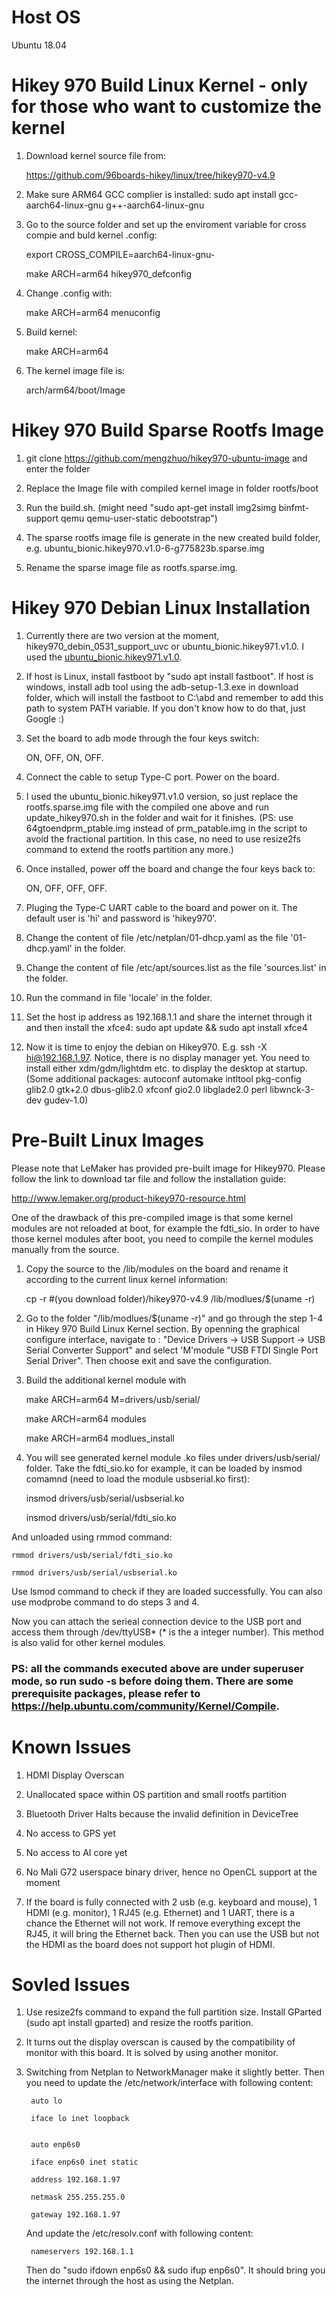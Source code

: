 # Host OS
Ubuntu 18.04

# Hikey 970 Build Linux Kernel - only for those who want to customize the kernel

1. Download kernel source file from:

    https://github.com/96boards-hikey/linux/tree/hikey970-v4.9
    
2. Make sure ARM64 GCC complier is installed: 
    sudo apt install gcc-aarch64-linux-gnu g++-aarch64-linux-gnu

3. Go to the source folder and set up the enviroment variable for cross compie and buld kernel .config:

    export CROSS_COMPILE=aarch64-linux-gnu-
    
    make ARCH=arm64 hikey970_defconfig
    
4. Change .config with:

    make ARCH=arm64 menuconfig
    
5. Build kernel:

    make ARCH=arm64 

6. The kernel image file is:

    arch/arm64/boot/Image
    
# Hikey 970 Build Sparse Rootfs Image

1. git clone https://github.com/mengzhuo/hikey970-ubuntu-image and enter the folder

2. Replace the Image file with compiled kernel image in folder rootfs/boot

3. Run the build.sh. (might need "sudo apt-get install img2simg binfmt-support qemu qemu-user-static debootstrap")

4. The sparse rootfs image file is generate in the new created build folder, e.g. ubuntu_bionic.hikey970.v1.0-6-g775823b.sparse.img

5. Rename the sparse image file as rootfs.sparse.img.  


# Hikey 970 Debian Linux Installation

1. Currently there are two version at the moment, hikey970_debin_0531_support_uvc or ubuntu_bionic.hikey971.v1.0. I used the [ubuntu_bionic.hikey971.v1.0](https://github.com/mengzhuo/hikey970-ubuntu-image/releases/download/v1.0/ubuntu_bionic.hikey971.v1.0.sparse.img.tar.gz). 

2. If host is Linux, install fastboot by "sudo apt install fastboot". If host is windows, install adb tool using the adb-setup-1.3.exe in download folder, which will install the fastboot to C:\abd and remember to add this path to system PATH variable. If you don't know how to do that, just Google :)

3. Set the board to adb mode through the four keys switch: 

    ON, OFF, ON, OFF. 
    
4. Connect the cable to setup Type-C port. Power on the board.

5. I used the ubuntu_bionic.hikey971.v1.0 version, so just replace the rootfs.sparse.img file with the compiled one above and run update_hikey970.sh in the folder and wait for it finishes. (PS: use 64gtoendprm_ptable.img instead of prm_patable.img in the script to avoid the fractional partition. In this case, no need to use resize2fs command to extend the rootfs partition any more.)

6. Once installed, power off the board and change the four keys back to: 

    ON, OFF, OFF, OFF. 

7. Pluging the Type-C UART cable to the board and power on it. The default user is 'hi' and password is 'hikey970'.

8. Change the content of file /etc/netplan/01-dhcp.yaml as the file '01-dhcp.yaml' in the folder.

9. Change the content of file /etc/apt/sources.list as the file 'sources.list' in the folder.

10. Run the command in file 'locale' in the folder. 

11. Set the host ip address as 192.168.1.1 and share the internet through it and then install the xfce4:
    sudo apt update && sudo apt install xfce4

12. Now it is time to enjoy the debian on Hikey970. E.g. ssh -X hi@192.168.1.97. Notice, there is no display manager yet. You need to install either xdm/gdm/lightdm etc. to display the desktop at startup. (Some additional packages: autoconf automake intltool pkg-config glib2.0 gtk+2.0 dbus-glib2.0 xfconf gio2.0 libglade2.0 perl libwnck-3-dev gudev-1.0)


# Pre-Built Linux Images

Please note that LeMaker has provided pre-built image for Hikey970. Please follow the link to download tar file and follow the installation guide:

http://www.lemaker.org/product-hikey970-resource.html

One of the drawback of this pre-compiled image is that some kernel modules are not reloaded at boot, for example the fdti_sio. In order to have those kernel modules after boot, you need to compile the kernel modules manually from the source. 

1. Copy the source to the /lib/modules on the board and rename it according to the current linux kernel information:

    cp -r #(you download folder)/hikey970-v4.9 /lib/modlues/$(uname -r)

2. Go to the folder "/lib/modlues/$(uname -r)" and go through the step 1-4 in Hikey 970 Build Linux Kernel section. By openning the graphical configure interface, navigate to : "Device Drivers -> USB Support -> USB Serial Converter Support" and select 'M'module "USB FTDI Single Port Serial Driver". Then choose exit and save the configuration.

3. Build the additional kernel module with

    make ARCH=arm64 M=drivers/usb/serial/
    
    make ARCH=arm64 modules
    
    make ARCH=arm64 modlues_install
    
4. You will see generated kernel module .ko files under drivers/usb/serial/ folder. Take the fdti_sio.ko for example, it can be loaded by insmod comamnd (need to load the module usbserial.ko first):

    insmod drivers/usb/serial/usbserial.ko
    
    insmod drivers/usb/serial/fdti_sio.ko
    
And unloaded using rmmod command:
    
    rmmod drivers/usb/serial/fdti_sio.ko
    
    rmmod drivers/usb/serial/usbserial.ko
    
Use lsmod command to check if they are loaded successfully. You can also use modprobe command to do steps 3 and 4.
    
Now you can attach the serieal connection device to the USB port and access them through /dev/ttyUSB* (* is the a integer number). This method is also valid for other kernel modules.

### PS: all the commands executed above are under superuser mode, so run sudo -s before doing them. There are some prerequisite packages, please refer to https://help.ubuntu.com/community/Kernel/Compile.
    

# Known Issues

1. HDMI Display Overscan

2. Unallocated space within OS partition and small rootfs partition

3. Bluetooth Driver Halts because the invalid definition in DeviceTree

4. No access to GPS yet

5. No access to AI core yet

6. No Mali G72 userspace binary driver, hence no OpenCL support at the moment

7. If the board is fully connected with 2 usb (e.g. keyboard and mouse), 1 HDMI (e.g. monitor), 1 RJ45 (e.g. Ethernet) and 1 UART, there is a chance the Ethernet will not work. If remove everything except the RJ45, it will bring the Ethernet back. Then you can use the USB but not the HDMI as the board does not support hot plugin of HDMI. 

# Sovled Issues

1. Use resize2fs command to expand the full partition size. Install GParted (sudo apt install gparted) and resize the rootfs parition.

2. It turns out the display overscan is caused by the compatibility of monitor with this board. It is solved by using another monitor. 

7. Switching from Netplan to NetworkManager make it slightly better. Then you need to update the /etc/network/interface with following content:

        auto lo
        
        iface lo inet loopback
        
        
        auto enp6s0
        
        iface enp6s0 inet static
        
        address 192.168.1.97
        
        netmask 255.255.255.0
        
        gateway 192.168.1.97
        
   And update the /etc/resolv.conf with following content:
   
        nameservers 192.168.1.1
        
   Then do "sudo ifdown enp6s0 && sudo ifup enp6s0". It should bring you the internet through the host as using the Netplan. 
